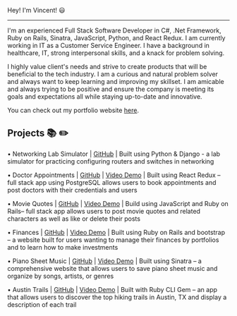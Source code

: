 Hey! I'm Vincent! 😃

-------------------------------------------------------------------------------------------------------------------------------------------------------------------------

I'm an experienced Full Stack Software Developer in C#, .Net Framework, Ruby on Rails, Sinatra, JavaScript, Python, and React Redux. I am currently working in IT as a Customer Service Engineer. I have a background in healthcare, IT, strong interpersonal skills, and a knack for problem solving.

I highly value client's needs and strive to create products that will be beneficial to the tech industry. I am a curious and natural problem solver and always want to keep learning and improving my skillset. I am amicable and always trying to be positive and ensure the company is meeting its goals and expectations all while staying up-to-date and innovative.

You can check out my portfolio website [here](https://vincent-tran-portfolio-website.vercel.app/).

Projects 📚 ✏️
-------------------------------------------------------------------------------------------------------------------------------------------------------------------------
•	Networking Lab Simulator | [GitHub](https://github.com/vintran93/lab_quiz_project) | Built using Python & Django - a lab simulator for practicing configuring routers and switches in networking

•	Doctor Appointments | [GitHub](https://github.com/vintran93/appointments_app) | [Video Demo](https://www.youtube.com/watch?v=5p5KyLYtrqw&t=204s) |  Built using React Redux – full stack app using PostgreSQL allows users to book appointments and post doctors with their credentials and users 

•	Movie Quotes | [GitHub](https://github.com/vintran93/movie-quotes-client) | [Video Demo](https://www.youtube.com/watch?v=b022FTS3iYg) | Build using JavaScript and Ruby on Rails– full stack app allows users to post movie quotes and related characters as well as like or delete their posts

•	Finances | [GitHub](https://github.com/vintran93/finances) | [Video Demo](https://www.youtube.com/watch?v=ITwy3sj7G9U&t=370s) | Built using Ruby on Rails and bootstrap – a website built for users wanting to manage their finances by portfolios and to learn how to make investments

•	Piano Sheet Music | [GitHub](https://github.com/vintran93/piano_tracker) | [Video Demo](https://www.youtube.com/watch?v=aufhejTUZ94&t=105s) | Built using Sinatra – a comprehensive website that allows users to save piano sheet music and organize by songs, artists, or genres

•	Austin Trails | [GitHub](https://github.com/vintran93/austin-trails) | [Video Demo](https://www.youtube.com/watch?v=Kdfp_uW4E_w&t=141s) | Built with Ruby CLI Gem – an app that allows users to discover the top hiking trails in Austin, TX and display a description of each trail







